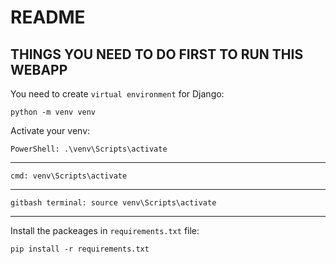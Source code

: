README
======

THINGS YOU NEED TO DO FIRST TO RUN THIS WEBAPP
----------------------------------------------

You need to create ``virtual environment`` for Django:

    python -m venv venv

Activate your venv:

    PowerShell: .\venv\Scripts\activate

--------------------------------
    
    cmd: venv\Scripts\activate

---------------------------------

    gitbash terminal: source venv\Scripts\activate

---

Install the packeages in ``requirements.txt`` file:

    pip install -r requirements.txt